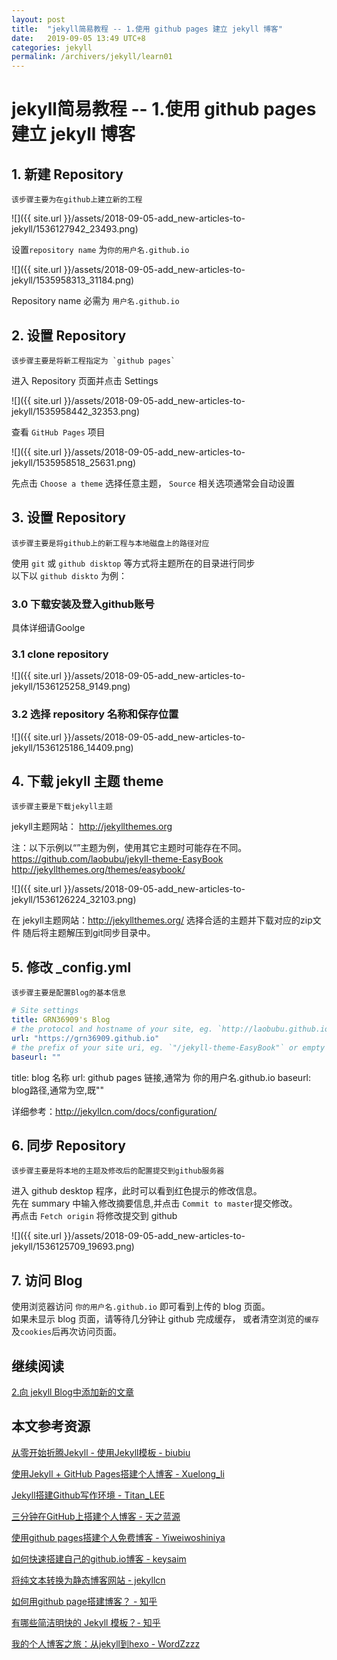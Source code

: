 ```yaml
---
layout: post
title:  "jekyll简易教程 -- 1.使用 github pages 建立 jekyll 博客"
date:   2019-09-05 13:49 UTC+8
categories: jekyll
permalink: /archivers/jekyll/learn01
---
```


# jekyll简易教程 -- 1.使用 github pages 建立 jekyll 博客

## 1. 新建 Repository
    该步骤主要为在github上建立新的工程  

![]({{ site.url }}/assets/2018-09-05-add_new-articles-to-jekyll/1536127942_23493.png)

设置`repository name` 为`你的用户名.github.io`  

![]({{ site.url }}/assets/2018-09-05-add_new-articles-to-jekyll/1535958313_31184.png)

Repository name 必需为 `用户名.github.io`

## 2. 设置 Repository
    该步骤主要是将新工程指定为 `github pages`

进入 Repository 页面并点击 Settings  

![]({{ site.url }}/assets/2018-09-05-add_new-articles-to-jekyll/1535958442_32353.png)

查看 `GitHub Pages` 项目  

![]({{ site.url }}/assets/2018-09-05-add_new-articles-to-jekyll/1535958518_25631.png)

先点击 `Choose a theme` 选择任意主题，
`Source` 相关选项通常会自动设置

## 3. 设置 Repository
    该步骤主要是将github上的新工程与本地磁盘上的路径对应

使用 `git` 或 `github disktop` 等方式将主题所在的目录进行同步  
以下以 `github diskto` 为例：

### 3.0 下载安装及登入github账号
具体详细请Goolge

### 3.1 clone repository
![]({{ site.url }}/assets/2018-09-05-add_new-articles-to-jekyll/1536125258_9149.png)

### 3.2 选择 repository 名称和保存位置

![]({{ site.url }}/assets/2018-09-05-add_new-articles-to-jekyll/1536125186_14409.png)

## 4. 下载 jekyll 主题 theme
    该步骤主要是下载jekyll主题

jekyll主题网站：
http://jekyllthemes.org  


注：以下示例以“”主题为例，使用其它主题时可能存在不同。  
https://github.com/laobubu/jekyll-theme-EasyBook  
http://jekyllthemes.org/themes/easybook/  

![]({{ site.url }}/assets/2018-09-05-add_new-articles-to-jekyll/1536126224_32103.png)

在 jekyll主题网站：http://jekyllthemes.org/ 选择合适的主题并下载对应的zip文件
随后将主题解压到git同步目录中。


## 5. 修改 _config.yml
    该步骤主要是配置Blog的基本信息

```yml
# Site settings
title: GRN36909's Blog
# the protocol and hostname of your site, eg. `http://laobubu.github.io`
url: "https://grn36909.github.io"
# the prefix of your site uri, eg. `"/jekyll-theme-EasyBook"` or empty string `""`
baseurl: ""
```

title: blog 名称
url: github pages 链接,通常为 你的用户名.github.io
baseurl: blog路径,通常为空,既""

详细参考：http://jekyllcn.com/docs/configuration/  

## 6. 同步 Repository
    该步骤主要是将本地的主题及修改后的配置提交到github服务器  

进入 github desktop 程序，此时可以看到红色提示的修改信息。  
先在 summary 中输入修改摘要信息,并点击 `Commit to master`提交修改。  
再点击 `Fetch origin` 将修改提交到 github

![]({{ site.url }}/assets/2018-09-05-add_new-articles-to-jekyll/1536125709_19693.png)

## 7. 访问 Blog

使用浏览器访问 `你的用户名.github.io` 即可看到上传的 blog 页面。  
如果未显示 blog 页面，请等待几分钟让 github 完成缓存，
或者清空浏览的`缓存`及`cookies`后再次访问页面。

## 继续阅读

[2.向 jekyll Blog中添加新的文章](https://grn36909.github.io/archivers/jekyll/learn02)

## 本文参考资源

[从零开始折腾Jekyll - 使用Jekyll模板 - biubiu](http://bluebiu.com/blog/learn-to-use-jekyll.html)  

[使用Jekyll + GitHub Pages搭建个人博客 - Xuelong_li](https://www.jianshu.com/p/3caaed303880)  

[Jekyll搭建Github写作环境 - Titan_LEE](https://www.jianshu.com/p/ba240efbfe27)  

[三分钟在GitHub上搭建个人博客 - 天之蓝源](https://zhuanlan.zhihu.com/p/28321740)  

[使用github pages搭建个人免费博客 - Yiweiwoshiniya](https://www.jianshu.com/p/fabb01427203)  

[如何快速搭建自己的github.io博客 - keysaim](https://keysaim.github.io/post/blog/2017-08-15-how-to-setup-your-github-io-blog/)  

[将纯文本转换为静态博客网站 - jekyllcn](http://jekyllcn.com/)  

[如何用github page搭建博客？ - 知乎](https://www.zhihu.com/question/59088760)  

[有哪些简洁明快的 Jekyll 模板？- 知乎](https://www.zhihu.com/question/20223939)  

[我的个人博客之旅：从jekyll到hexo - WordZzzz](https://blog.csdn.net/u011475210/article/details/79023429)  
